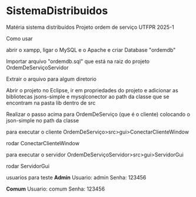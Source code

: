 # SistemaDistribuidos
Matéria sistema distribuídos Projeto ordem de serviço UTFPR 2025-1 

Como usar 


abrir o xampp, ligar o MySQL e o Apache e criar Database "ordemdb"


Importar arquivo "ordemdb.sql" que está na raiz do projeto OrdemDeServiçoServidor

Extrair o arquivo para algum diretorio

Abrir o projeto no Eclipse, ir em propriedades do projeto e adicionar as bibliotecas jsons-simple e mysqlconector ao path da classe que se encontram na pasta lib dentro de src

Realizar o passo acima para OrdemDeServiço (que é o cliente) colocando o json-simple no path da classe


para executar o cliente OrdemDeServiço>src>gui>ConectarClienteWindow

rodar ConectarClienteWindow


para executar o servidor OrdemDeServiçoServidor>src>gui>ServidorGui

rodar ServidorGui


usuarios para teste
**Admin**
Usuario: admin
Senha: 123456

**Comum**
Usuario: comum
Senha: 123456


